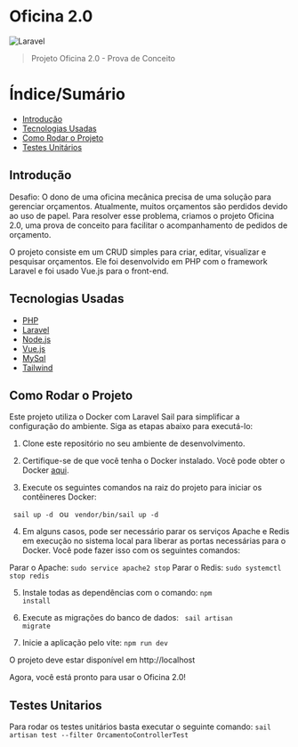 # Oficina 2.0

![Laravel](https://raw.githubusercontent.com/laravel/art/master/logo-lockup/5%20SVG/2%20CMYK/1%20Full%20Color/laravel-logolockup-cmyk-red.svg)

> Projeto Oficina 2.0 - Prova de Conceito

# Índice/Sumário

* [Introdução](#introdução)
* [Tecnologias Usadas](#tecnologias-usadas)
* [Como Rodar o Projeto](#como-rodar-o-projeto)
* [Testes Unitários](#testes-unitarios)

## Introdução

Desafio: O dono de uma oficina mecânica precisa de uma solução para gerenciar orçamentos. Atualmente, muitos orçamentos são perdidos devido ao uso de papel. Para resolver esse problema, criamos o projeto Oficina 2.0, uma prova de conceito para facilitar o acompanhamento de pedidos de orçamento.

O projeto consiste em um CRUD simples para criar, editar, visualizar e pesquisar orçamentos. Ele foi desenvolvido em PHP com o framework Laravel e foi usado Vue.js para o front-end.

## Tecnologias Usadas

- [PHP](https://www.php.net/)
- [Laravel](https://laravel.com/)
- [Node.js](https://nodejs.org/en/)
- [Vue.js](https://vuejs.org/)
- [MySql](https://www.mysql.com/)
- [Tailwind](https://tailwindcss.com/)


## Como Rodar o Projeto

Este projeto utiliza o Docker com Laravel Sail para simplificar a configuração do ambiente. Siga as etapas abaixo para executá-lo:

1. Clone este repositório no seu ambiente de desenvolvimento.

2. Certifique-se de que você tenha o Docker instalado. Você pode obter o Docker [aqui](https://www.docker.com/get-started).

3. Execute os seguintes comandos na raiz do projeto para iniciar os contêineres Docker:

  <code> sail up -d </code> ou <code> vendor/bin/sail up -d </code>

4. Em alguns casos, pode ser necessário parar os serviços Apache e Redis em execução no sistema local para liberar as portas necessárias para o Docker. Você pode fazer isso com os seguintes comandos:

Parar o Apache: <code>sudo service apache2 stop</code> 
Parar o Redis: <code>sudo systemctl stop redis</code> 

5. Instale todas as dependências com o comando: <code>npm install</code> 

6. Execute as migrações do banco de dados: <code> sail artisan migrate</code> 

7. Inicie a aplicação pelo vite: <code>npm run dev</code> 

O projeto deve estar disponível em http://localhost

Agora, você está pronto para usar o Oficina 2.0!

## Testes Unitarios
Para rodar os testes unitários basta executar o seguinte comando: <code>sail artisan test --filter OrcamentoControllerTest</code>

